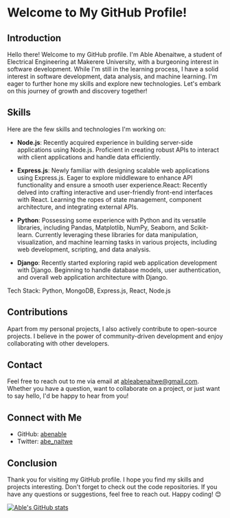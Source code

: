 # Welcome to My GitHub Profile!


## Introduction

Hello there! Welcome to my GitHub profile. I'm Able Abenaitwe, a student of Electrical Engineering at Makerere University, with a burgeoning interest in software development. While I'm still in the learning process, I have a solid interest in software development, data analysis, and machine learning. I'm eager to further hone my skills and explore new technologies. Let's embark on this journey of growth and discovery together!

## Skills

Here are the few skills and technologies I'm working on:

- **Node.js**: Recently acquired experience in building server-side applications using Node.js. Proficient in creating robust APIs to interact with client applications and handle data efficiently.

- **Express.js**: Newly familiar with designing scalable web applications using Express.js. Eager to explore middleware to enhance API functionality and ensure a smooth user experience.React: Recently delved into crafting interactive and user-friendly front-end interfaces with React. Learning the ropes of state management, component architecture, and integrating external APIs.

- **Python**: Possessing some experience with Python and its versatile libraries, including Pandas, Matplotlib, NumPy, Seaborn, and Scikit-learn. Currently leveraging these libraries for data manipulation, visualization, and machine learning tasks in various projects, including web development, scripting, and data analysis.
 
- **Django**: Recently started exploring rapid web application development with Django. Beginning to handle database models, user authentication, and overall web application architecture with Django.


Tech Stack: Python, MongoDB, Express.js, React, Node.js 

## Contributions

Apart from my personal projects, I also actively contribute to open-source projects. I believe in the power of community-driven development and enjoy collaborating with other developers.

## Contact

Feel free to reach out to me via email at ableabenaitwe@gmail.com. Whether you have a question, want to collaborate on a project, or just want to say hello, I'd be happy to hear from you!

## Connect with Me

- GitHub: [abenable](https://github.com/abenable)
- Twitter: [abe_naitwe](https://twitter.com/abe_naitwe)

## Conclusion

Thank you for visiting my GitHub profile. I hope you find my skills and projects interesting. Don't forget to check out the code repositories. If you have any questions or suggestions, feel free to reach out. Happy coding! 😊

[![Able's GitHub stats](https://github-readme-stats.vercel.app/api?username=abenable)](https://github.com/anuraghazra/github-readme-stats)
